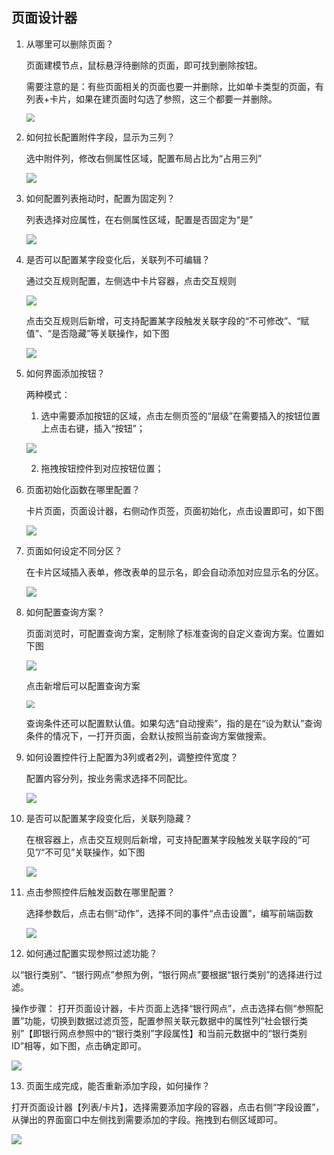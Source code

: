 ## 页面设计器

1. 从哪里可以删除页面？

   页面建模节点，鼠标悬浮待删除的页面，即可找到删除按钮。

   需要注意的是：有些页面相关的页面也要一并删除，比如单卡类型的页面，有列表+卡片，如果在建页面时勾选了参照，这三个都要一并删除。

   <img src="/image/image2020-102016_43_14.png" style="zoom:80%;" />

   

2. 如何拉长配置附件字段，显示为三列？

   选中附件列，修改右侧属性区域，配置布局占比为“占用三列”

   ![](/image/filelong.png)

   

3. 如何配置列表拖动时，配置为固定列？

   列表选择对应属性，在右侧属性区域，配置是否固定为“是”

   ![]( /image/固定列.png)

   

4. 是否可以配置某字段变化后，关联列不可编辑？

   通过交互规则配置，左侧选中卡片容器，点击交互规则

   ![](/image/交互规则0.png)

   点击交互规则后新增，可支持配置某字段触发关联字段的“不可修改”、“赋值”、“是否隐藏”等关联操作，如下图

   ![](/image/交互规则2.png)

   

   

5. 如何界面添加按钮？

   两种模式：

   1)  选中需要添加按钮的区域，点击左侧页签的“层级”在需要插入的按钮位置上点击右键，插入“按钮”；

   ![](/image/添加按钮.png)

   2)  拖拽按钮控件到对应按钮位置；

   

6. 页面初始化函数在哪里配置？

   卡片页面，页面设计器，右侧动作页签，页面初始化，点击设置即可，如下图

   ![](/image/页面初始化.png)

   

7. 页面如何设定不同分区？

   在卡片区域插入表单，修改表单的显示名，即会自动添加对应显示名的分区。

   ![](/image/布局.png)

   

8. 如何配置查询方案？

   页面浏览时，可配置查询方案，定制除了标准查询的自定义查询方案。位置如下图

   ![](/image/查询方案.png)

   点击新增后可以配置查询方案

   <img src="/image/查询方案2.png" style="zoom:80%;" />

   查询条件还可以配置默认值。如果勾选“自动搜索”，指的是在“设为默认”查询条件的情况下，一打开页面，会默认按照当前查询方案做搜索。

   

9. 如何设置控件行上配置为3列或者2列，调整控件宽度？

   配置内容分列，按业务需求选择不同配比。

   ![](/image/内容分裂.png)

   

10. 是否可以配置某字段变化后，关联列隐藏？

    在根容器上，点击交互规则后新增，可支持配置某字段触发关联字段的“可见”/“不可见”关联操作，如下图

    ![](/image/隐藏交互规则.png)

    

11. 点击参照控件后触发函数在哪里配置？

    选择参数后，点击右侧“动作”，选择不同的事件“点击设置”，编写前端函数

    ![](/image/参照配置.png)

    

12. 如何通过配置实现参照过滤功能？

以“银行类别”、“银行网点”参照为例，“银行网点”要根据“银行类别”的选择进行过滤。

操作步骤： 打开页面设计器，卡片页面上选择“银行网点”，点击选择右侧“参照配置”功能，切换到数据过滤页签，配置参照关联元数据中的属性列“社会银行类别”【即银行网点参照中的“银行类别”字段属性】和当前元数据中的“银行类别ID”相等，如下图，点击确定即可。

![]( /image/04_参照过滤.png)



13. 页面生成完成，能否重新添加字段，如何操作？

打开页面设计器【列表/卡片】，选择需要添加字段的容器，点击右侧“字段设置”，从弹出的界面窗口中左侧找到需要添加的字段。拖拽到右侧区域即可。

![]( /image/addcolumn.png)